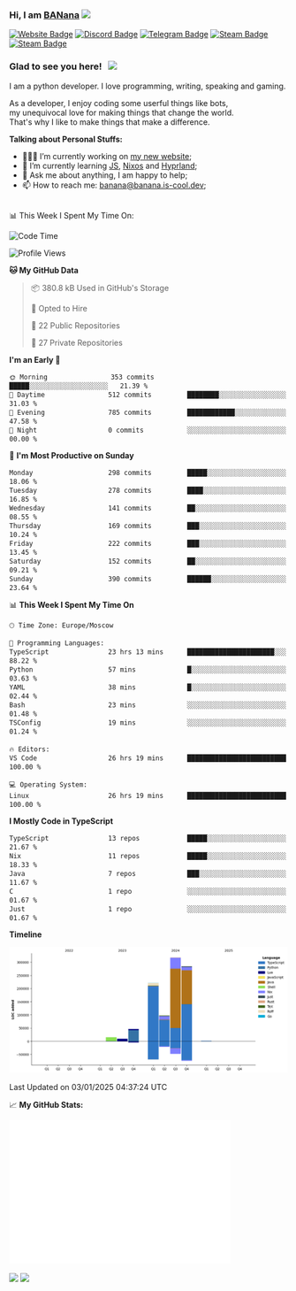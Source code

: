 ### Hi, I am <a href="https://banana.is-cool.dev" target="_blank">BANana</a> <img src="https://media.giphy.com/media/hvRJCLFzcasrR4ia7z/giphy.gif" width="25px">


[![Website Badge](https://img.shields.io/badge/Website-3b5998?style=for-the-badge&logo=google-chrome&logoColor=white)](https://banana.is-cool.dev)
[![Discord Badge](https://img.shields.io/badge/-Discord-424242?style=for-the-badge&logo=Discord&logoColor=white)](https://discord.gg/sQgHEERpqR)
[![Telegram Badge](https://img.shields.io/badge/-Telegram-0088cc?style=for-the-badge&logo=Telegram&logoColor=white)](https://t.me/BANanaD3V)
[![Steam Badge](https://img.shields.io/badge/-Steam-1b2838?style=for-the-badge&logo=Steam&logoColor=white)](https://steamcommunity.com/id/BANanaD3V/)
[![Steam Badge](https://img.shields.io/badge/-Reddit-ff6314?style=for-the-badge&logo=Reddit&logoColor=white)](https://www.reddit.com/user/BANanaD3V)

### Glad to see you here! &nbsp; ![](https://visitor-badge-reloaded.herokuapp.com/badge?page_id=BANanaD3V.BANanaD3V&style=for-the-badge)

I am a python developer. I love programming, writing, speaking and gaming.

As a developer, I enjoy coding some userful things like bots,
<br>my unequivocal love for making things that change the world. 
<br>That's why I like to make things that make a difference.
  

**Talking about Personal Stuffs:**

- 👨🏻‍💻 I’m currently working on [my new website](https://banana.is-cool.dev);
- 🚀 I’m currently learning [JS](https://js.org), [Nixos](https://nixos.org) and [Hyprland](https://hyprland.org);
- 💬 Ask me about anything, I am happy to help;
- 📫 How to reach me: banana@banana.is-cool.dev;

</br>
📊 This Week I Spent My Time On:

<!--START_SECTION:waka-->
![Code Time](http://img.shields.io/badge/Code%20Time-1%2C277%20hrs%2055%20mins-blue)

![Profile Views](http://img.shields.io/badge/Profile%20Views-3-blue)

**🐱 My GitHub Data** 

> 📦 380.8 kB Used in GitHub's Storage 
 > 
> 💼 Opted to Hire
 > 
> 📜 22 Public Repositories 
 > 
> 🔑 27 Private Repositories 
 > 
**I'm an Early 🐤** 

```text
🌞 Morning                353 commits         █████░░░░░░░░░░░░░░░░░░░░   21.39 % 
🌆 Daytime                512 commits         ████████░░░░░░░░░░░░░░░░░   31.03 % 
🌃 Evening                785 commits         ████████████░░░░░░░░░░░░░   47.58 % 
🌙 Night                  0 commits           ░░░░░░░░░░░░░░░░░░░░░░░░░   00.00 % 
```
📅 **I'm Most Productive on Sunday** 

```text
Monday                   298 commits         █████░░░░░░░░░░░░░░░░░░░░   18.06 % 
Tuesday                  278 commits         ████░░░░░░░░░░░░░░░░░░░░░   16.85 % 
Wednesday                141 commits         ██░░░░░░░░░░░░░░░░░░░░░░░   08.55 % 
Thursday                 169 commits         ███░░░░░░░░░░░░░░░░░░░░░░   10.24 % 
Friday                   222 commits         ███░░░░░░░░░░░░░░░░░░░░░░   13.45 % 
Saturday                 152 commits         ██░░░░░░░░░░░░░░░░░░░░░░░   09.21 % 
Sunday                   390 commits         ██████░░░░░░░░░░░░░░░░░░░   23.64 % 
```


📊 **This Week I Spent My Time On** 

```text
🕑︎ Time Zone: Europe/Moscow

💬 Programming Languages: 
TypeScript               23 hrs 13 mins      ██████████████████████░░░   88.22 % 
Python                   57 mins             █░░░░░░░░░░░░░░░░░░░░░░░░   03.63 % 
YAML                     38 mins             █░░░░░░░░░░░░░░░░░░░░░░░░   02.44 % 
Bash                     23 mins             ░░░░░░░░░░░░░░░░░░░░░░░░░   01.48 % 
TSConfig                 19 mins             ░░░░░░░░░░░░░░░░░░░░░░░░░   01.24 % 

🔥 Editors: 
VS Code                  26 hrs 19 mins      █████████████████████████   100.00 % 

💻 Operating System: 
Linux                    26 hrs 19 mins      █████████████████████████   100.00 % 
```

**I Mostly Code in TypeScript** 

```text
TypeScript               13 repos            █████░░░░░░░░░░░░░░░░░░░░   21.67 % 
Nix                      11 repos            █████░░░░░░░░░░░░░░░░░░░░   18.33 % 
Java                     7 repos             ███░░░░░░░░░░░░░░░░░░░░░░   11.67 % 
C                        1 repo              ░░░░░░░░░░░░░░░░░░░░░░░░░   01.67 % 
Just                     1 repo              ░░░░░░░░░░░░░░░░░░░░░░░░░   01.67 % 
```



**Timeline**

![Lines of Code chart](https://raw.githubusercontent.com/BANanaD3V/BANanaD3V/master/assets/bar_graph.png)


 Last Updated on 03/01/2025 04:37:24 UTC
<!--END_SECTION:waka-->


📈 **My GitHub Stats:**

<img alt="" width="400" src="https://github.com/BANanaD3V/BANanaD3V/blob/master/metrics.plugin.isocalendar.fullyear.svg">

<p>
  <img height="180em" src="https://github-readme-stats.vercel.app/api?username=BANanaD3V&show_icons=true&hide_border=true&&count_private=true&include_all_commits=true&theme=dark"/>
  <img height="180em" src="https://github-readme-stats.vercel.app/api/top-langs/?username=BAnanaD3V&show_icons=true&hide_border=true&layout=compact&langs_count=10&theme=dark"/>
</p>




